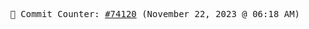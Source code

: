 <p align="center">
    <samp>
        📮 Commit Counter: <a href="https://github.com/Javascript-void0/Javascript-void0/commits/main">#74120</a> (November 22, 2023 @ 06:18 AM)
    </samp>
</p>
